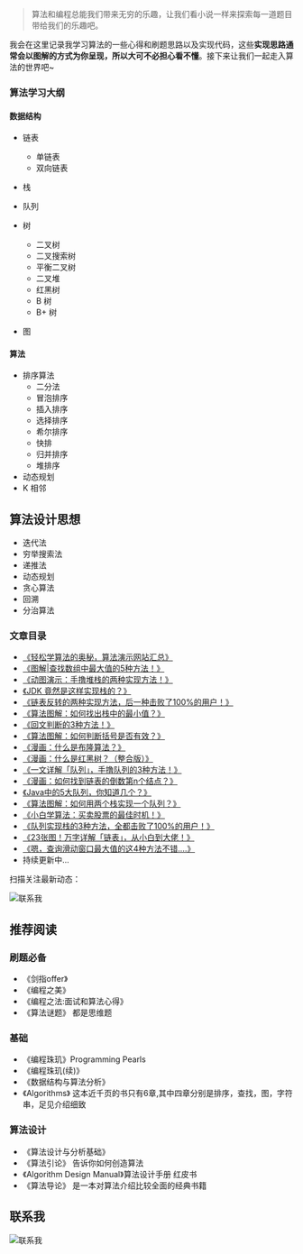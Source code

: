 > 算法和编程总能我们带来无穷的乐趣，让我们看小说一样来探索每一道题目带给我们的乐趣吧。

我会在这里记录我学习算法的一些心得和刷题思路以及实现代码，这些**实现思路通常会以图解的方式为你呈现，所以大可不必担心看不懂**。接下来让我们一起走入算法的世界吧~



### 算法学习大纲

#### 数据结构

- 链表

  - 单链表
  - 双向链表

- 栈

- 队列

- 树

  - 二叉树
  - 二叉搜索树
  - 平衡二叉树
  - 二叉堆
  - 红黑树
  - B 树
  - B+ 树

- 图

  

#### 算法

- 排序算法
  - 二分法
  - 冒泡排序
  - 插入排序
  - 选择排序
  - 希尔排序
  - 快排
  - 归并排序
  - 堆排序
- 动态规划
- K 相邻




## 算法设计思想

- 迭代法
- 穷举搜索法
- 递推法
- 动态规划
- 贪心算法
- 回溯
- 分治算法



### 文章目录

- [《轻松学算法的奥秘，算法演示网站汇总》](https://mp.weixin.qq.com/s/j9r3o-vs546nS6IeHRHnzQ)
- [《图解|查找数组中最大值的5种方法！》](https://mp.weixin.qq.com/s/zHM9L-G2mxlludIyjUs5Zw)
- [《动图演示：手撸堆栈的两种实现方法！》](https://mp.weixin.qq.com/s/HkDnPxuOAT3GmbMgMmIAgg)
- [《JDK 竟然是这样实现栈的？》](https://mp.weixin.qq.com/s/ztEiJGa9MCeGBMpYzSfkUg)
- [《链表反转的两种实现方法，后一种击败了100%的用户！》](https://mp.weixin.qq.com/s/-t3zGkByxvNUiEIVxPnydA)
- [《算法图解：如何找出栈中的最小值？》](https://mp.weixin.qq.com/s/afz5sOMM0UITrkgakN7jGA)
- [《回文判断的3种方法！》](https://mp.weixin.qq.com/s/e8bAxz554gtU0dXGJbQkuw)
- [《算法图解：如何判断括号是否有效？》](https://mp.weixin.qq.com/s/qDY4JbaQLsQC-HZxeBDt6A)
- [《漫画：什么是布隆算法？》](https://mp.weixin.qq.com/s/BwGB_ofSQ1WjTuZbREq4cw)
- [《漫画：什么是红黑树？（整合版）》](https://mp.weixin.qq.com/s/FD1Zkme8jW6X87-Hro19ow)
- [《一文详解「队列」，手撸队列的3种方法！》](https://mp.weixin.qq.com/s/11UIrorraAUHhK4XeiUNKw)
- [《漫画：如何找到链表的倒数第n个结点？》](https://mp.weixin.qq.com/s/MuBczrBDvUIiXSioNT6oVgw)
- [《Java中的5大队列，你知道几个？》](https://mp.weixin.qq.com/s/pvcLcJUBXqS9IS7i0IeOxA)
- [《算法图解：如何用两个栈实现一个队列？》](https://mp.weixin.qq.com/s/18GdYCCaaltx4ZMVkPsptg)
- [《小白学算法：买卖股票的最佳时机！》](https://mp.weixin.qq.com/s/44VT8Y2VXgxe3TC-I4CQ_w)
- [《队列实现栈的3种方法，全都击败了100%的用户！》](https://mp.weixin.qq.com/s/-i_PNU_3EXanK9G95SsDPA)
- [《23张图！万字详解「链表」，从小白到大佬！》](https://mp.weixin.qq.com/s/BRcsDO9aAKtYWduCtST9gA)
- [《嗯，查询滑动窗口最大值的这4种方法不错....》](https://mp.weixin.qq.com/s/3Gy17jwz6FXNaIwdfjSWGg)
- 持续更新中...



扫描关注最新动态：

![联系我](http://icdn.apigo.cn/gongzhonghao.jpg)



## 推荐阅读

### 刷题必备

- 《剑指offer》
- 《编程之美》
- 《编程之法:面试和算法心得》  
- 《算法谜题》 都是思维题

### 基础

- 《编程珠玑》Programming Pearls
- 《编程珠玑(续)》
- 《数据结构与算法分析》
- 《Algorithms》 这本近千页的书只有6章,其中四章分别是排序，查找，图，字符串，足见介绍细致

### 算法设计

- 《算法设计与分析基础》
- 《算法引论》 告诉你如何创造算法
- 《Algorithm Design Manual》算法设计手册 红皮书
- 《算法导论》 是一本对算法介绍比较全面的经典书籍

## 联系我

![联系我](http://icdn.apigo.cn/gongzhonghao.jpg)


